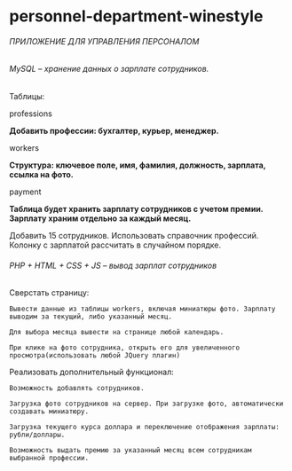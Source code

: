# personnel-department-winestyle

###### ПРИЛОЖЕНИЕ ДЛЯ УПРАВЛЕНИЯ ПЕРСОНАЛОМ

###### MySQL – хранение данных о зарплате сотрудников.

Таблицы:

professions

**Добавить профессии: бухгалтер, курьер, менеджер.**

workers

**Структура: ключевое поле, имя, фамилия, должность, зарплата, ссылка на фото.**

payment

**Таблица будет хранить зарплату сотрудников с учетом премии. Зарплату храним отдельно за каждый месяц.**


Добавить 15 сотрудников. Использовать справочник профессий. Колонку с зарплатой рассчитать в случайном порядке.


###### PHP + HTML + CSS + JS – вывод зарплат сотрудников

Сверстать страницу:

	Вывести данные из таблицы workers, включая миниатюры фото. Зарплату выводим за текущий, либо указанный месяц.

	Для выбора месяца вывести на странице любой календарь.

	При клике на фото сотрудника, открыть его для увеличенного просмотра(использовать любой JQuery плагин)


Реализовать дополнительный функционал:

	Возможность добавлять сотрудников.

	Загрузка фото сотрудников на сервер. При загрузке фото, автоматически создавать миниатюру.

	Загрузка текущего курса доллара и переключение отображения зарплаты: рубли/доллары.

	Возможность выдать премию за указанный месяц всем сотрудникам выбранной профессии.
